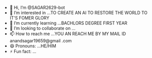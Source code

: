 - 👋 Hi, I’m @SAGAR2629-bot
- 👀 I’m interested in ...TO CREATE AN AI TO RESTORE THE WORLD TO IT'S FOMER GLORY
- 🌱 I’m currently learning ...BACHLORS DEGREE FIRST YEAR
- 💞️ I’m looking to collaborate on ...
- 📫 How to reach me ...YOU AN REACH ME BY MY MAIL ID anandsagar19659@gmail .com
- 😄 Pronouns: ...HE/HIM
- ⚡ Fun fact: ...

<!---
SAGAR2629-bot/SAGAR2629-bot is a ✨ special ✨ repository because its `README.md` (this file) appears on your GitHub profile.
You can click the Preview link to take a look at your changes.
--->
